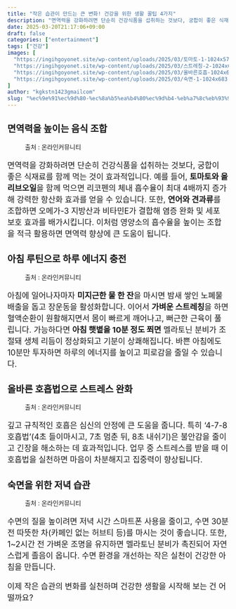 ```yaml
---
title: "작은 습관이 만드는 큰 변화! 건강을 위한 생활 꿀팁 4가지"
description: "면역력을 강화하려면 단순히 건강식품을 섭취하는 것보다, 궁합이 좋은 식재료를 함께 먹는 것이 효과적입니다. 예를 들어, 토마토와 올리브오일을 함께 먹으면 리코펜의 체내 흡수율이 최대 4배까지 증가해 강력한 항산화 효과를 얻을 수 있습니다. 또한, 연어와 견과류를 조합하"
date: 2025-03-20T21:17:06+09:00
draft: false
categories: ["entertainment"]
tags: ["건강"]
images: [
  "https://ingihgoyonet.site/wp-content/uploads/2025/03/토마토-1-1024x576.jpg"
  "https://ingihgoyonet.site/wp-content/uploads/2025/03/스트레칭-2-1024x683.jpg"
  "https://ingihgoyonet.site/wp-content/uploads/2025/03/올바른호흡-1024x683.jpg"
  "https://ingihgoyonet.site/wp-content/uploads/2025/03/숙면-1-1024x683.jpg"
]
author: "kgkstn1423gmailcom"
slug: "%ec%9e%91%ec%9d%80-%ec%8a%b5%ea%b4%80%ec%9d%b4-%eb%a7%8c%eb%93%9c%eb%8a%94-%ed%81%b0-%eb%b3%80%ed%99%94-%ea%b1%b4%ea%b0%95%ec%9d%84-%ec%9c%84%ed%95%9c-%ec%83%9d%ed%99%9c-%ea%bf%80%ed%8c%81-4%ea%b0%80"
---
```


<h2 >면역력을 높이는 음식 조합</h2> <figure ><img src="https://ingihgoyonet.site/wp-content/uploads/2025/03/토마토-1-1024x576.jpg" alt="" style="aspect-ratio:16/9;object-fit:cover"/><figcaption >출처 : 온라인커뮤니티</figcaption></figure> <p style="font-size:18px">면역력을 강화하려면 단순히 건강식품을 섭취하는 것보다, 궁합이 좋은 식재료를 함께 먹는 것이 효과적입니다. 예를 들어, <strong>토마토와 올리브오일</strong>을 함께 먹으면 리코펜의 체내 흡수율이 최대 4배까지 증가해 강력한 항산화 효과를 얻을 수 있습니다. 또한, <strong>연어와 견과류</strong>를 조합하면 오메가-3 지방산과 비타민E가 결합해 염증 완화 및 세포 보호 효과를 배가시킵니다. 이처럼 영양소의 흡수율을 높이는 조합을 적극 활용하면 면역력 향상에 큰 도움이 됩니다.</p> <h2 >아침 루틴으로 하루 에너지 충전</h2> <figure ><img src="https://ingihgoyonet.site/wp-content/uploads/2025/03/스트레칭-2-1024x683.jpg" alt="" style="aspect-ratio:16/9;object-fit:cover"/><figcaption >출처 : 온라인커뮤니티</figcaption></figure> <p style="font-size:18px">아침에 일어나자마자 <strong>미지근한 물 한 잔</strong>을 마시면 밤새 쌓인 노폐물 배출을 돕고 장운동을 활성화합니다. 이어서 <strong>가벼운 스트레칭</strong>을 하면 혈액순환이 원활해지면서 몸이 빠르게 깨어나고, 뻐근한 근육이 풀립니다. 가능하다면 <strong>아침 햇볕을 10분 정도 쬐면</strong> 멜라토닌 분비가 조절돼 생체 리듬이 정상화되고 기분이 상쾌해집니다. 바쁜 아침에도 10분만 투자하면 하루의 에너지를 높이고 피로감을 줄일 수 있습니다.</p> <h2 >올바른 호흡법으로 스트레스 완화</h2> <figure ><img src="https://ingihgoyonet.site/wp-content/uploads/2025/03/올바른호흡-1024x683.jpg" alt="" style="aspect-ratio:16/9;object-fit:cover"/><figcaption >출처 : 온라인커뮤니티</figcaption></figure> <p style="font-size:18px">깊고 규칙적인 호흡은 심신의 안정에 큰 도움을 줍니다. 특히 ‘4-7-8 호흡법’(4초 들이마시고, 7초 멈춘 뒤, 8초 내쉬기)은 불안감을 줄이고 긴장을 해소하는 데 효과적입니다. 업무 중 스트레스를 받을 때 이 호흡법을 실천하면 마음이 차분해지고 집중력이 향상됩니다.</p> <h2 >숙면을 위한 저녁 습관</h2> <figure ><img src="https://ingihgoyonet.site/wp-content/uploads/2025/03/숙면-1-1024x683.jpg" alt="" style="aspect-ratio:16/9;object-fit:cover"/><figcaption >출처 : 온라인커뮤니티</figcaption></figure> <p style="font-size:18px">수면의 질을 높이려면 저녁 시간 스마트폰 사용을 줄이고, 수면 30분 전 따뜻한 차(카페인 없는 허브티 등)를 마시는 것이 좋습니다. 또한, 1~2시간 전 가벼운 조명을 유지하면 멜라토닌 분비가 촉진되어 자연스럽게 졸음이 옵니다. 수면 환경을 개선하는 작은 실천이 건강한 아침을 만듭니다.</p> <p style="font-size:18px">이제 작은 습관의 변화를 실천하며 건강한 생활을 시작해 보는 건 어떨까요?</p>